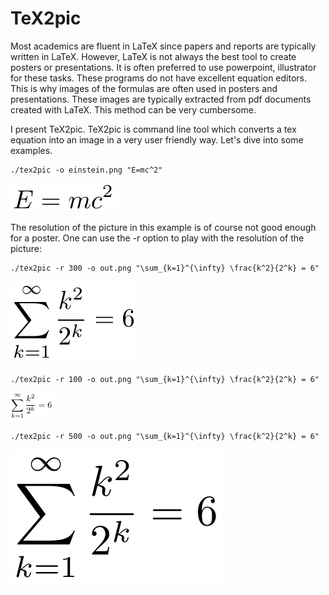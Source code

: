 TeX2pic
=======

Most academics are fluent in LaTeX since papers and reports are typically written in LaTeX. However, LaTeX is not always the best tool to create posters or presentations. It is often preferred to use powerpoint, illustrator for these tasks. These programs do not have excellent equation editors. This is why images of the formulas are often used in posters and presentations. These images are typically extracted from pdf documents created with LaTeX. This method can be very cumbersome.

I present TeX2pic. TeX2pic is command line tool which converts a tex equation into an image in a very user friendly way. Let's dive into some examples.

```
./tex2pic -o einstein.png "E=mc^2"
```

![einstein](https://github.com/JeroenMulkers/tex2pic/blob/master/examples/einstein.png)

The resolution of the picture in this example is of course not good enough for a poster. One can use the -r option to play with the resolution of the picture:

```
./tex2pic -r 300 -o out.png "\sum_{k=1}^{\infty} \frac{k^2}{2^k} = 6"
```

![](https://github.com/JeroenMulkers/tex2pic/blob/master/examples/series_default.png)

```
./tex2pic -r 100 -o out.png "\sum_{k=1}^{\infty} \frac{k^2}{2^k} = 6"
```

![](https://github.com/JeroenMulkers/tex2pic/blob/master/examples/series_r100.png)

```
./tex2pic -r 500 -o out.png "\sum_{k=1}^{\infty} \frac{k^2}{2^k} = 6"
```

![](https://github.com/JeroenMulkers/tex2pic/blob/master/examples/series_r500.png)
